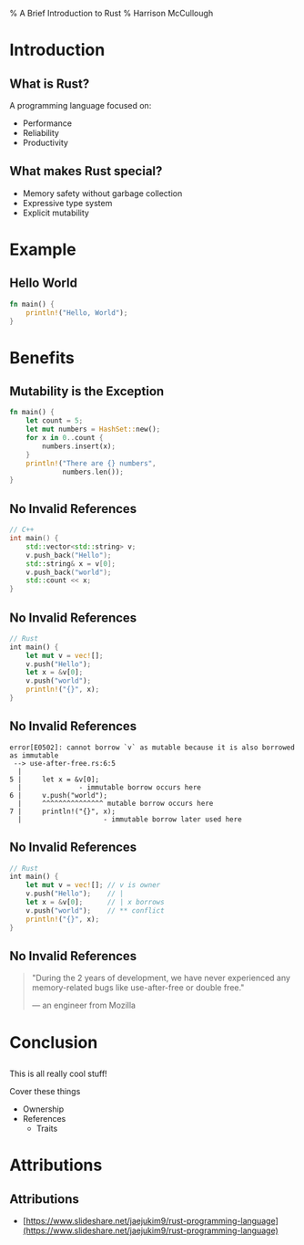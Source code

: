 % A Brief Introduction to Rust
% Harrison McCullough

# Introduction

## What is Rust?

A programming language focused on:

  - Performance
  - Reliability
  - Productivity


## What makes Rust special?

  - Memory safety without garbage collection
  - Expressive type system
  - Explicit mutability


# Example

## Hello World

```rust
fn main() {
    println!("Hello, World");
}
```


# Benefits

## Mutability is the Exception

```rust
fn main() {
    let count = 5;
    let mut numbers = HashSet::new();
    for x in 0..count {
        numbers.insert(x);
    }
    println!("There are {} numbers",
             numbers.len());
}
```


## No Invalid References

```cpp
// C++
int main() {
    std::vector<std::string> v;
    v.push_back("Hello");
    std::string& x = v[0];
    v.push_back("world");
    std::count << x;
}
```

## No Invalid References

```rust
// Rust
int main() {
    let mut v = vec![];
    v.push("Hello");
    let x = &v[0];
    v.push("world");
    println!("{}", x);
}
```

## No Invalid References

```text
error[E0502]: cannot borrow `v` as mutable because it is also borrowed as immutable
 --> use-after-free.rs:6:5
  |
5 |     let x = &v[0];
  |              - immutable borrow occurs here
6 |     v.push("world");
  |     ^^^^^^^^^^^^^^^ mutable borrow occurs here
7 |     println!("{}", x);
  |                    - immutable borrow later used here
```


## No Invalid References

```rust
// Rust
int main() {
    let mut v = vec![]; // v is owner
    v.push("Hello");    // |
    let x = &v[0];      // | x borrows
    v.push("world");    // ** conflict
    println!("{}", x);
}
```
## No Invalid References

> "During the 2 years of development, we have never experienced any
> memory-related bugs like use-after-free or double free."
>
> ⁠— an engineer from Mozilla


# Conclusion

## 

This is all really cool stuff!

<div class="notes">
Cover these things

  - Ownership
  - References
    - Traits
</div>


# Attributions

## Attributions

  - [https://www.slideshare.net/jaejukim9/rust-programming-language](https://www.slideshare.net/jaejukim9/rust-programming-language)
